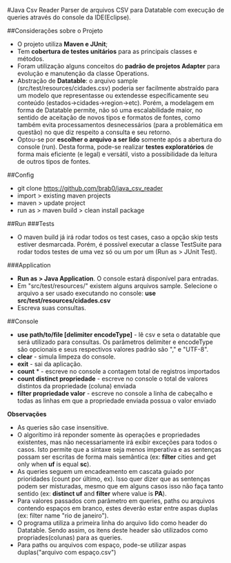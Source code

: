 #Java Csv Reader
Parser de arquivos CSV para Datatable com execução de queries através do console da IDE(Eclipse).


##Considerações sobre o Projeto
- O projeto utiliza **Maven e JUnit**;
- Tem **cobertura de testes unitários** para as principais classes e métodos.
- Foram utilização alguns conceitos do **padrão de projetos Adapter** para evolução e manutenção da classe Operations.
- Abstração de **Datatable**: o arquivo sample (src/test/resources/cidades.csv) poderia ser facilmente abstraído para um modelo que representasse ou extendesse específicamente seu conteúdo (estados->cidades->region->etc). Porém, a modelagem em forma de Datatable permite, não só uma escalabilidade maior, no sentido de aceitação de novos tipos e formatos de fontes, como também evita processamentos desnecessários (para a problemática em questão) no que diz respeito a consulta e seu retorno.
- Optou-se por **escolher o arquivo a ser lido** somente após a abertura do console (run). Desta forma, pode-se realizar **testes exploratórios** de forma mais eficiente (e legal) e versátil, visto a possibilidade da leitura de outros tipos de fontes. 


##Config
- git clone https://github.com/brab0/java_csv_reader 
- import > existing maven projects
- maven > update project
- run as > maven build > clean install package


##Run
###Tests
- O maven build já irá rodar todos os test cases, caso a opção skip tests estiver desmarcada. Porém, é possível executar a classe TestSuite para rodar todos testes de uma vez só ou um por um (Run as > JUnit Test).

###Application
- **Run as > Java Application**. O console estará disponível para entradas.
- Em "src/test/resources/" existem alguns arquivos sample. Selecione o arquivo a ser usado executando no console: **use src/test/resources/cidades.csv**
- Escreva suas consultas. 


##Console
- **use path/to/file [delimiter encodeType]** - lê csv e seta o datatable que será utilizado para consultas. Os parâmetros delimiter e encodeType são opcionais e seus respectivos valores padrão são "," e "UTF-8".
- **clear** - simula limpeza do console.
- **exit** - sai da aplicação.
- **count** * - escreve no console a contagem total de registros importados
- **count distinct propriedade** - escreve no console o total de valores distintos da propriedade (coluna) enviada 
- **filter propriedade valor** - escreve no console a linha de cabeçalho e todas as linhas em que a propriedade enviada possua o valor enviado 

**Observações**
- As queries são case insensitive.
- O algorítimo irá reponder somente às operações e propriedades existentes, mas não necessariamente irá exibir exceções para todos o casos. Isto permite que a sintaxe seja menos imperativa e as sentenças possam ser escritas de forma mais semântica (ex: **filter** cities and get only when **uf** is equal **sc**).
- As queries seguem um encadeamento em cascata guiado por prioridades (count por último, ex). Isso quer dizer que as sentenças podem ser misturadas, mesmo que em alguns casos isso não faça tanto sentido (ex: **distinct uf** and **filter** where value is **PA**).
- Para valores passados com parâmetro em queries, paths ou arquivos contendo espaços em branco, estes deverão estar entre aspas duplas (ex: filter name "rio de janeiro").
- O programa utiliza a primeira linha do arquivo lido como header do Datatable. Sendo assim, os itens deste header são utilizados como propriades(colunas) para as queries.
- Para paths ou arquivos com espaço, pode-se utilizar aspas duplas("arquivo com espaço.csv")
